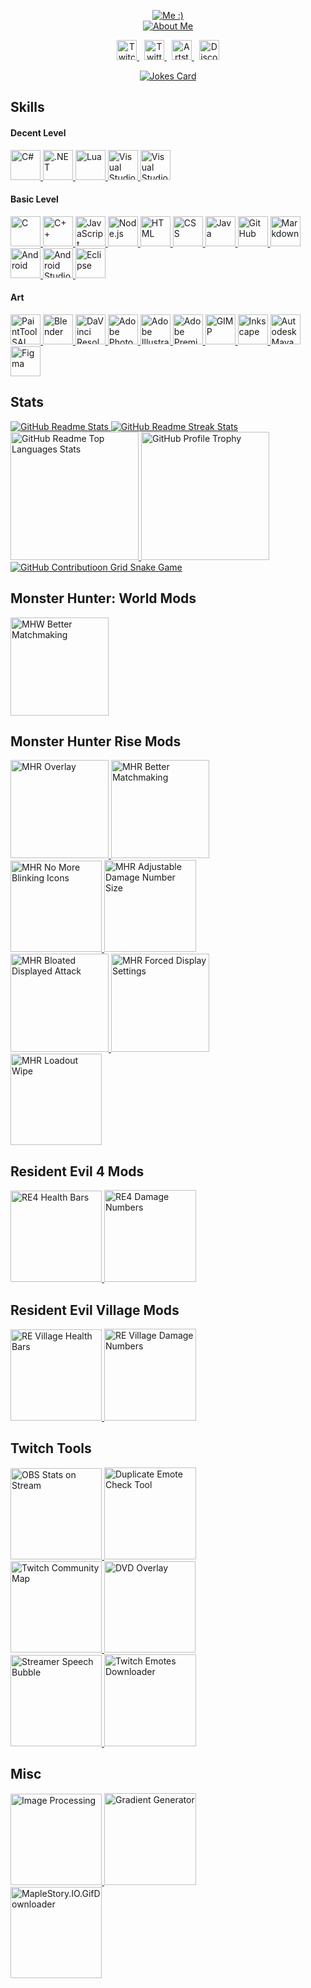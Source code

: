 <p align=center>
	<a href="https://github.com/DenverCoder1/readme-typing-svg">
		<img src="/assets/nickname.svg" alt="Me :)" title="Me :)">
	</a>
	<br>
	<a href="https://github.com/DenverCoder1/readme-typing-svg">
		<img src="/assets/about-me.svg" alt="About Me" title="About Me">
	</a>
</p>
 
<p align=center>
	<a href="https://twitch.tv/GreenComfyTea">
		<img src="https://raw.githubusercontent.com/dheereshagrwal/colored-icons/master/public/icons/twitch/twitch.svg" alt="Twitch" title="Twitch" height=32>
	</a>
	&nbsp;
	<a href="https://twitter.com/GreenComfyTea">
		<img src="https://raw.githubusercontent.com/dheereshagrwal/colored-icons/master/public/icons/twitter/twitter.svg" alt="Twitter" title="Twitter" height=32>
	</a>
	&nbsp;
	<a href="https://greencomfytea.artstation.com">
		<img src="/assets/arstation.svg" alt="Artstation" title="Artstation" height=32>
	</a>
	&nbsp;
	<a href="http://discord.gg/HyuVEyR">
		<img src="https://raw.githubusercontent.com/dheereshagrwal/colored-icons/master/public/icons/discord/discord.svg" alt="Discord" title="Discord" height=32>
	</a>
</p>

<p align=center>
	<a href="https://github.com/ABSphreak/readme-jokes">
		<img src="https://readme-jokes.vercel.app/api" alt="Jokes Card" title="Jokes Card" />
	</a>
</p>

## Skills

#### Decent Level

<p>
	<a href="https://learn.microsoft.com/en-us/dotnet/csharp">
		<img src="https://raw.githubusercontent.com/tandpfun/skill-icons/main/icons/CS.svg" alt="C#" title="C#" height=48 />
	</a>
		<a href="https://learn.microsoft.com/en-us/dotnet">
		<img src="https://raw.githubusercontent.com/tandpfun/skill-icons/main/icons/DotNet.svg" alt=".NET" title=".NET" height=48 />
	</a>
		<a href="https://lua.org">
		<img src="https://raw.githubusercontent.com/tandpfun/skill-icons/main/icons/Lua-Dark.svg" alt="Lua" title="Lua" height=48 />
	</a>
	<a href="https://visualstudio.microsoft.com">
		<img src="https://raw.githubusercontent.com/devicons/devicon/master/icons/visualstudio/visualstudio-plain.svg" alt="Visual Studio" title="Visual Studio" height=48 />
	</a>
		<a href="https://code.visualstudio.com">
		<img src="https://raw.githubusercontent.com/devicons/devicon/master/icons/vscode/vscode-original.svg" alt="Visual Studio Code" title="Visual Studio Code" height=48 />
	</a>
</p>

#### Basic Level

<p>
	<a href="https://open-std.org/jtc1/sc22/wg14">
		<img src="https://raw.githubusercontent.com/tandpfun/skill-icons/main/icons/C.svg" alt="C" title="C" height=48 />
	</a>
		<a href="https://isocpp.org">
		<img src="https://raw.githubusercontent.com/tandpfun/skill-icons/main/icons/CPP.svg" alt="C++" title="C++" height=48 />
	</a>
		<a href="https://www.javascript.com">
		<img src="https://raw.githubusercontent.com/tandpfun/skill-icons/main/icons/JavaScript.svg" alt="JavaScript" title="JavaScript" height=48 />
	</a>
	<a href="https://nodejs.org">
		<img src="https://raw.githubusercontent.com/devicons/devicon/master/icons/nodejs/nodejs-original.svg" alt="Node.js" title="Node.js" height=48 />
	</a>
	<a href="https://html.spec.whatwg.org">
		<img src="https://raw.githubusercontent.com/devicons/devicon/master/icons/html5/html5-original.svg" alt="HTML" title="HTML" height=48 />
	</a>
	<a href="https://www.w3.org/TR/CSS/">
		<img src="https://raw.githubusercontent.com/devicons/devicon/master/icons/css3/css3-original.svg" alt="CSS" title="CSS" height=48 />
	</a>
	<a href="https://www.java.com">
		<img src="https://github.com/devicons/devicon/raw/master/icons/java/java-original.svg" alt="Java" title="Java" height=48 />
	</a>
	<a href="https://github.com">
		<img src="https://raw.githubusercontent.com/tandpfun/skill-icons/main/icons/Github-Dark.svg" alt="GitHub" title="GitHub" height=48 />
	</a>
		<a href="https://github.github.com/gfm">
		<img src="https://raw.githubusercontent.com/tandpfun/skill-icons/main/icons/Markdown-Dark.svg" alt="Markdown" title="Markdown" height=48 />
	</a>
	<a href="https://android.com">
		<img src="https://github.com/devicons/devicon/raw/master/icons/android/android-plain.svg" alt="Android" title="Android" height=48 />
	</a>
	<a href="https://developer.android.com/studio">
		<img src="https://github.com/devicons/devicon/raw/master/icons/androidstudio/androidstudio-original.svg" alt="Android Studio" title="Android Studio" height=48 />
	</a>
	<a href="https://eclipse.org">
		<img src="/assets/eclipse.png" alt="Eclipse" title="Eclipse" height=48 />
	</a>
</p>

#### Art
<p>
	<a href="https://systemax.jp/en/sai">
		<img src="/assets/painttool-sai-2.png" alt="PaintTool SAI" title="PaintTool SAI" height=48 />
	</a>
	<a href="https://blender.org">
		<img src="https://github.com/GreenComfyTea/GreenComfyTea/raw/main/assets/blender.svg" alt="Blender" title="Blender" height=48 />
	</a>
		<a href="https://blackmagicdesign.com/products/davinciresolve">
		<img src="https://github.com/GreenComfyTea/GreenComfyTea/raw/main/assets/davinci-resolve.svg" alt="DaVinci Resolve" title="DaVinci Resolve" height=48 />
	</a>
	<a href="https://adobe.com/products/photoshop.html">
		<img src="https://github.com/tandpfun/skill-icons/raw/main/icons/Photoshop.svg" alt="Adobe Photoshop" title="Adobe Photoshop" height=48 />
	</a>
		<a href="https://adobe.com/products/illustrator.html">
		<img src="https://github.com/tandpfun/skill-icons/raw/main/icons/Illustrator.svg" alt="Adobe Illustrator" title="Adobe Illustrator" height=48 />
	</a>
	<a href="https://adobe.com/products/premiere.html">
		<img src="https://github.com/tandpfun/skill-icons/raw/main/icons/Premiere.svg" alt="Adobe Premiere" title="Adobe Premiere" height=48 />
	</a>
	<a href="https://gimp.org">
		<img src="https://github.com/devicons/devicon/raw/master/icons/gimp/gimp-original.svg" alt="GIMP" title="GIMP" height=48 />
	</a>
	<a href="https://inkscape.org">
		<img src="https://github.com/devicons/devicon/raw/master/icons/inkscape/inkscape-original.svg" alt="Inkscape" title="Inkscape" height=48 />
	</a>
	<a href="https://autodesk.com/products/maya/overview">
		<img src="https://github.com/devicons/devicon/raw/master/icons/maya/maya-original.svg" alt="Autodesk Maya" title="Autodesk Maya" height=48 />
	</a>
		<a href="https://figma.com">
		<img src="https://raw.githubusercontent.com/dheereshagrwal/colored-icons/master/public/icons/figma/figma.svg" alt="Figma" title="Figma" height=48 />
	</a>
</p>


## Stats

<p >
	<a href="https://github.com/anuraghazra/github-readme-stats">
		<img src="/assets/stats.svg" alt="GitHub Readme Stats" title="GitHub Readme Stats" />
	</a>
	<a href="https://github.com/DenverCoder1/github-readme-streak-stats">
		<img src="/assets/streak-stats.svg" alt="GitHub Readme Streak Stats" title="GitHub Readme Streak Stats" />
	</a>
	<br>
	<a href="https://github.com/anuraghazra/github-readme-stats">
		<img height=205 src="/assets/top-langs.svg" alt="GitHub Readme Top Languages Stats" title="GitHub Readme Top Languages Stats" />
	</a>
	<a href="https://github.com/ryo-ma/github-profile-trophy">
		<img height=205 src="/assets/profile-trophy.svg" alt="GitHub Profile Trophy" title="GitHub Profile Trophy" />
	</a>
 	<a href="https://github.com/Platane/snk">
		<picture>
			<source media="(prefers-color-scheme: dark)" srcset="https://raw.githubusercontent.com/GreenComfyTea/GreenComfyTea/snake/contribution-grid-snake-dark.svg" />
			<source media="(prefers-color-scheme: light)" srcset="https://raw.githubusercontent.com/GreenComfyTea/GreenComfyTea/snake/contribution-grid-snake.svg" />
			<img src="https://raw.githubusercontent.com/GreenComfyTea/GreenComfyTea/snake/contribution-grid-snake-dark.svg" alt="GitHub Contributioon Grid Snake Game" title="GitHub Contributioon Grid Snake Game" />
		</picture>
	</a>
</p>

## Monster Hunter: World Mods

<p>
	<a href="https://github.com/GreenComfyTea/MHW-Better-Matchmaking">
		<img height=157 src="/assets/mhw-better-matchmaking-pin.svg" alt="MHW Better Matchmaking" title="MHW Better Matchmaking">
	</a>
</p>

## Monster Hunter Rise Mods

<p>
	<a href="https://github.com/GreenComfyTea/MHR-Overlay">
		<img height=157 src="/assets/mhr-overlay-pin.svg" alt="MHR Overlay" title="MHR Overlay">
	</a>
	<a href="https://github.com/GreenComfyTea/MHR-Better-Matchmaking">
		<img height=157 src="/assets/mhr-better-matchmaking-pin.svg" alt="MHR Better Matchmaking" title="MHR Better Matchmaking">
	</a>
	<br>
	<a href="https://github.com/GreenComfyTea/MHR-No-More-Blinking-Icons">
		<img height=146 src="/assets/mhr-no-more-blinking-icons-pin.svg" alt="MHR No More Blinking Icons" title="MHR No More Blinking Icons">
	</a>
	<a href="https://github.com/GreenComfyTea/MHR-Adjustable-Damage-Number-Size">
		<img height=147 src="/assets/mhr-adjustable-damage-number-size-pin.svg" alt="MHR Adjustable Damage Number Size" title="MHR Adjustable Damage Number Size">
	</a>
	<br>
		<a href="https://github.com/GreenComfyTea/MHR-Bloated-Displayed-Attack">
		<img height=157 src="/assets/mhr-bloated-displayed-attack-pin.svg" alt="MHR Bloated Displayed Attack" title="MHR Bloated Displayed Attack">
	</a>
	<a href="https://github.com/GreenComfyTea/MHR-Forced-Display-Settings">
		<img height=157 src="/assets/mhr-forced-display-settings-pin.svg" alt="MHR Forced Display Settings" title="MHR Forced Display Settings">
	</a>
	<br>
	<a href="https://github.com/GreenComfyTea/MHR-Loadout-Wipe">
		<img height=146 src="/assets/mhr-loadout-wipe-pin.svg" alt="MHR Loadout Wipe" title="MHR Loadout Wipe">
	</a>
</p>

## Resident Evil 4 Mods

<p>
	<a href="https://github.com/GreenComfyTea/RE4-Health-Bars">
		<img height=146 src="/assets/re4-health-bars-pin.svg" alt="RE4 Health Bars" title="RE4 Health Bars">
	</a>
	<a href="https://github.com/GreenComfyTea/RE4-Damage-Numbers">
		<img height=147 src="/assets/re4-damage-numbers-pin.svg" alt="RE4 Damage Numbers" title="RE4 Damage Numbers">
	</a>
</p>

## Resident Evil Village Mods

<p>
	<a href="https://github.com/GreenComfyTea/RE-Village-Health-Bars">
		<img height=146 src="/assets/re-village-health-bars-pin.svg" alt="RE Village Health Bars" title="RE Village Health Bars">
	</a>
	<a href="https://github.com/GreenComfyTea/RE-Village-Damage-Numbers">
		<img height=147 src="/assets/re-village-damage-numbers-pin.svg" alt="RE Village Damage Numbers" title="RE Village Damage Numbers">
	</a>
</p>

## Twitch Tools

<p>
	<a href="https://github.com/GreenComfyTea/OBS-Stats-on-Stream">
		<img height=146 src="/assets/obs-stats-on-stream-pin.svg" alt="OBS Stats on Stream" title="OBS Stats on Stream">
	</a>
	<a href="https://github.com/GreenComfyTea/duplicate-emote-check-tool">
		<img height=147 src="/assets/duplicate-emote-check-tool-pin.svg" alt="Duplicate Emote Check Tool" title="Duplicate Emote Check Tool">
	</a>
	<br>
	<a href="https://github.com/GreenComfyTea/twitch-community-map">
		<img height=146 src="/assets/twitch-community-map-pin.svg" alt="Twitch Community Map" title="Twitch Community Map">
	</a>
	<a href="https://github.com/GreenComfyTea/dvd-overlay">
		<img height=146 src="/assets/dvd-overlay-pin.svg" alt="DVD Overlay" title="DVD Overlay">
	</a>
	<br>
	<a href="https://github.com/GreenComfyTea/Streamer-Speech-Bubble">
		<img height=146 src="/assets/streamer-speech-bubble-pin.svg" alt="Streamer Speech Bubble" title="Streamer Speech Bubble">
	</a>
	<a href="https://github.com/GreenComfyTea/Twitch-Emotes-Downloader">
		<img height=147 src="/assets/twitch-emotes-downloader-pin.svg" alt="Twitch Emotes Downloader" title="Twitch Emotes Downloader">
	</a>
</p>

## Misc

<p>
	<a href="https://github.com/GreenComfyTea/Image-Processing">
		<img height=146 src="/assets/image-processing-pin.svg" alt="Image Processing" title="Image Processing">
	</a>
	<a href="https://github.com/GreenComfyTea/Gradient-Generator">
		<img height=147 src="/assets/gradient-generator-pin.svg" alt="Gradient Generator" title="Gradient Generator">
	</a>
	<br>
	<a href="https://github.com/GreenComfyTea/MapleStory.IO.GifDownloader">
		<img height=146 src="/assets/maplestory-io-gifdownloader-pin.svg" alt="MapleStory.IO.GifDownloader" title="MapleStory.IO.GifDownloader">
	</a>
</p>
